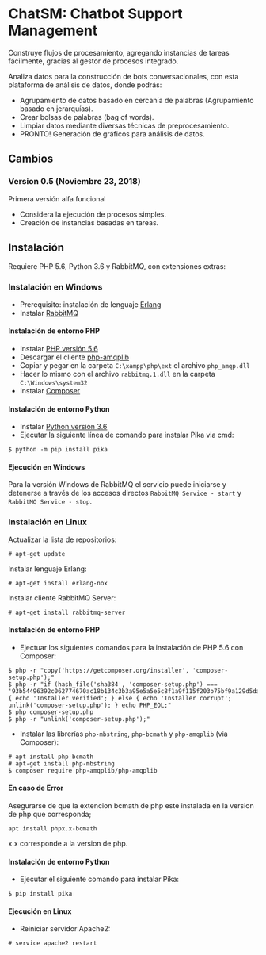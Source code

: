 # ChatSM: Chatbot Support Management

Construye flujos de procesamiento, agregando instancias de tareas fácilmente, gracias al gestor de procesos integrado.

Analiza datos para la construcción de bots conversacionales, con esta plataforma de análisis de datos, donde podrás:

- Agrupamiento de datos basado en cercanía de palabras (Agrupamiento basado en jerarquías).
- Crear bolsas de palabras (bag of words).
- Limpiar datos mediante diversas técnicas de preprocesamiento.
- PRONTO! Generación de gráficos para análisis de datos.

## Cambios

### Version 0.5 (Noviembre 23, 2018)

Primera versión alfa funcional
- Considera la ejecución de procesos simples.
- Creación de instancias basadas en tareas.

## Instalación

Requiere PHP 5.6, Python 3.6 y RabbitMQ, con extensiones extras:

### Instalación en Windows

- Prerequisito: instalación de lenguaje [Erlang](http://erlang.org/download/otp_win64_21.1.exe)
- Instalar [RabbitMQ](https://github.com/rabbitmq/rabbitmq-server/releases/download/v3.7.9/rabbitmq-server-3.7.9.exe)

#### Instalación de entorno PHP

- Instalar [PHP versión 5.6](https://windows.php.net/downloads/releases/php-5.6.38-Win32-VC11-x64.zip)
- Descargar el cliente [php-amqplib](https://windows.php.net/downloads/pecl/releases/amqp/1.4.0/php_amqp-1.4.0-5.6-ts-vc11-x64.zip)
- Copiar y pegar en la carpeta `C:\xampp\php\ext` el archivo `php_amqp.dll`
- Hacer lo mismo con el archivo `rabbitmq.1.dll` en la carpeta `C:\Windows\system32`
- Instalar [Composer](https://getcomposer.org/Composer-Setup.exe)

#### Instalación de entorno Python

- Instalar [Python versión 3.6](https://www.python.org/ftp/python/3.6.7/python-3.6.7-amd64-webinstall.exe)
- Ejecutar la siguiente línea de comando para instalar Pika via cmd:

```console
$ python -m pip install pika
```

#### Ejecución en Windows

Para la versión Windows de RabbitMQ el servicio puede iniciarse y detenerse a través de los accesos directos `RabbitMQ Service - start` y `RabbitMQ Service - stop`.

### Instalación en Linux

Actualizar la lista de repositorios:
```console
# apt-get update
```

Instalar lenguaje Erlang:
```console
# apt-get install erlang-nox
```

Instalar cliente RabbitMQ Server:
```console
# apt-get install rabbitmq-server
```

#### Instalación de entorno PHP

- Ejectuar los siguientes comandos para la instalación de PHP 5.6 con Composer:

```console
$ php -r "copy('https://getcomposer.org/installer', 'composer-setup.php');"
$ php -r "if (hash_file('sha384', 'composer-setup.php') === '93b54496392c062774670ac18b134c3b3a95e5a5e5c8f1a9f115f203b75bf9a129d5daa8ba6a13e2cc8a1da0806388a8') { echo 'Installer verified'; } else { echo 'Installer corrupt'; unlink('composer-setup.php'); } echo PHP_EOL;"
$ php composer-setup.php
$ php -r "unlink('composer-setup.php');"
```

- Instalar las librerías `php-mbstring`, `php-bcmath` y `php-amqplib` (via Composer):

```console
# apt install php-bcmath
# apt-get install php-mbstring
$ composer require php-amqplib/php-amqplib
```

#### En caso de Error

Asegurarse de que la extencion bcmath de php este instalada en la version de php que corresponda;

```
apt install phpx.x-bcmath
```

x.x corresponde a la version de php.

#### Instalación de entorno Python

- Ejecutar el siguiente comando para instalar Pika:

```console
$ pip install pika
```

#### Ejecución en Linux

- Reiniciar servidor Apache2:

```console
# service apache2 restart
```
